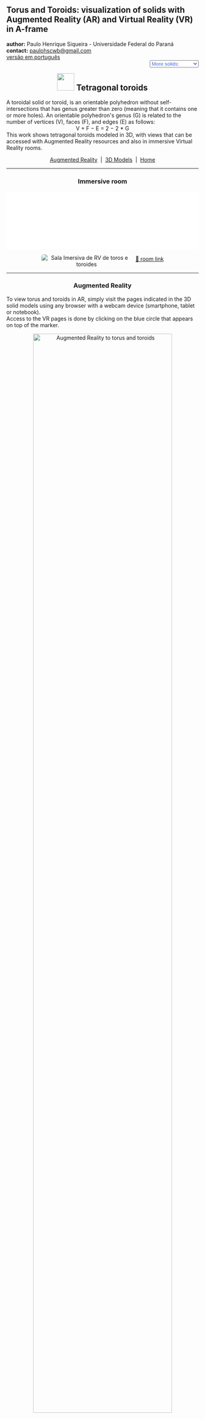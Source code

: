 <link rel="stylesheet" href="../scripts/style.css">
<meta charset="utf-8">
<link rel="icon" type="image/png" href="vr/salas/imagens/icone.png">
<h2>Torus and Toroids: visualization of solids with Augmented Reality (AR) and Virtual Reality (VR) in A-frame</h2>
 <b>author:</b> Paulo Henrique Siqueira - Universidade Federal do Paraná
 <br><b>contact:</b> <a href="#">paulohscwb@gmail.com</a>
 <br><a href="https://paulohscwb.github.io/torus-toroids/tetragonal/pt-br/">versão em português</a>
 <form style="margin: 0 auto; float:right; text-align:right; width:100%; margin-bottom:15px;">
	<select id="url" onchange="urlHandler(this.value)" style="color:royalblue;">
		<option disabled selected value>More solids:</option>
		<option value="../basic/">Torus and toroids</option>
		<option disabled value="../tetragonal/">Tetragonal toroids</option>
		<option value="../iris/">Iris toroids</option>
		<!--<option value="../mobius-cairo/">Mobius and Cairo toroids</option>
		<option value="../regular/">Regular toroids</option>
		<option value="../hexagonal/">Hexagonal toroids</option>
		<option value="../heptagonal/">Heptagonal dodecahedrons</option>
		<option value="../regular1/">Regular polygonal toroids 1</option>
		<option value="../regular2/">Regular polygonal toroids 2</option>
		<option value="../regular3/">Regular polygonal toroids 3</option>
		<option value="../rings/">Rings toroids</option>
		<option value="../regular4/">Regular polygonal toroids 4</option>
		<option value="../regular5/">Regular polygonal toroids 5</option>-->
	</select>
</form>
<script>
function urlHandler(value) {                               
    window.location.assign(`${value}`);
}
</script>

<p id="p1"></p>
  <h2 align="center"><img src="vr/salas/imagens/icone.png" style="margin-bottom:-10px" width="45"> Tetragonal toroids</h2>
A toroidal solid or toroid, is an orientable polyhedron without self-intersections that has genus greater than zero (meaning that it contains one or more holes). An orientable polyhedron's genus (G) is related to the number of vertices (V), faces (F), and edges (E) as follows:
<center>V + F − E = 2 − 2 * G</center>
This work shows tetragonal toroids modeled in 3D, with views that can be accessed with Augmented Reality resources and also in immersive Virtual Reality rooms.
<p align="center"><a href="#ra">Augmented Reality</a><span>&nbsp;&nbsp;|&nbsp;&nbsp;</span><a href="#m3d">3D Models</a><span>&nbsp;&nbsp;|&nbsp;&nbsp;</span><a href="../">Home</a></p>
  <hr>
 <h3 align="center">Immersive room</h3>
  <div class="embed-container"><iframe width="100%" src="sala.htm" title="Sala Imersiva dos toros e toroides" frameborder="0" loading="lazy"></iframe></div>
  <p align="center"><img align="middle" src="vr/salas/videos/tetragonaltoroids1.gif" style="max-width: 47%; border-radius:5px; margin-right:10px" loading="lazy" alt="Sala Imersiva de RV de toros e toroides"/><a href="sala.htm" target="_blank">&#x1f517; room link</a></p> 
  <hr>
  <h3 id="ra" align="center">Augmented Reality</h3>
  To view torus and toroids in AR, simply visit the pages indicated in the 3D solid models using any browser with a webcam device (smartphone, tablet or notebook). 
<br>Access to the VR pages is done by clicking on the blue circle that appears on top of the marker.
<p align="center"><img style="border-radius:7px;" alt="Augmented Reality to torus and toroids" src="ar/example.png" width="85%"></p>
<hr>
<h3 id="m3d" align="center">3D models</h3>
<iframe width="560" height="315" style="max-width:100%" src="https://www.youtube.com/embed/videoseries?list=PLy0I_lGW8HxXgcL9RxOVEfCA1KDLByHZt" title="YouTube video player" frameborder="0" allow="accelerometer; autoplay; clipboard-write; encrypted-media; gyroscope; picture-in-picture; web-share" allowfullscreen></iframe>
<h4>1. Regular triangular tetragonal toroid</h4>
<a href="vr/Regular3TetragonalToroid.htm" target="_blank" title="3D model" class="fotoA"><img src="ar/8A.png" class="foto" alt="Regular triangular tetragonal toroid"></a><img src="ar/8.png" class="qr">
 <br><br><b>faces:</b> 3 rectangles and 6 isosceles trapezoids
 <br><b>vertices:</b> 9
 <br><b>edges:</b> 18
 <br><br><br>
 <a href="ra.html" class="raAR" title="Augmented reality" target="_blank"></a>
<hr>
<h4>2. Regular triangular tetragonal toroid</h4>
<a href="vr/Regular3TetragonalToroid_A.htm" target="_blank" title="3D model" class="fotoA"><img src="ar/9A.png" class="foto" alt="Regular triangular tetragonal toroid"></a><img src="ar/9.png" class="qr">
 <br><br><b>faces:</b> 6 rectangles and 12 isosceles trapezoids
 <br><b>vertices:</b> 18
 <br><b>edges:</b> 36
 <br><br><br>
 <a href="ra.html" class="raAR" title="Augmented reality" target="_blank"></a>
<hr>
<h4>3. Regular triangular antiprismatic tetragonal toroid</h4>
<a href="vr/RegularAntiprismaticTetragonalToroid.htm" target="_blank" title="3D model" class="fotoA"><img src="ar/10A.png" class="foto" alt="Regular triangular antiprismatic tetragonal toroid"></a><img src="ar/10.png" class="qr">
 <br><br><b>faces:</b> 12 darts and 6 kites
 <br><b>vertices:</b> 18
 <br><b>edges:</b> 36
 <br><br><br>
  <a href="ra.html" class="raAR" title="Augmented reality" target="_blank"></a>
 <hr>
<h4>4. Regular triangular cubic tetragonal toroid</h4>
<a href="vr/Regular3TetragonalToroid_C.htm" target="_blank" title="3D model" class="fotoA"><img src="ar/11A.png" class="foto" alt="Regular triangular cubic tetragonal toroid"></a><img src="ar/11.png" class="qr">
 <br><br><b>faces:</b> 12 kites and 6 darts
 <br><b>vertices:</b> 18
 <br><b>edges:</b> 36
 <br><br><br>
 <a href="ra.html" class="raAR" title="Augmented reality" target="_blank"></a>
<hr>
<h4>5. Regular square tetragonal toroid</h4>
<a href="vr/Regular4TetragonalToroid.htm" target="_blank" title="3D model" class="fotoA"><img src="ar/12A.png" class="foto" alt="Regular square tetragonal toroid"></a><img src="ar/12.png" class="qr">
 <br><br><b>faces:</b> 4 rectangles and 8 isosceles trapezoids
 <br><b>vertices:</b> 12
 <br><b>edges:</b> 24
 <br><br><br>
 <a href="ra.html" class="raAR" title="Augmented reality" target="_blank"></a>
 <hr>
<h4>6. Square antiprism trapezohedron toroid</h4>
<a href="vr/TetragonalAntiprismTrapezohedronToroid.htm" target="_blank" title="3D model" class="fotoA"><img src="ar/13A.png" class="foto" alt="Square antiprism trapezohedron toroid"></a><img src="ar/13.png" class="qr">
 <br><br><b>faces:</b> 8 equilateral triangles and 8 symmetric pentagons
 <br><b>vertices:</b> 16
 <br><b>edges:</b> 32
 <br><br><br>
 <a href="ra.html" class="raAR" title="Augmented reality" target="_blank"></a>
<hr>
<h4>7. Square trapezohedron antiprism toroid</h4>
<a href="vr/TetragonalTrapezohedronAntiprismToroid.htm" target="_blank" title="3D model" class="fotoA"><img src="ar/14A.png" class="foto" alt="Square trapezohedron antiprism toroid"></a><img src="ar/14.png" class="qr">
 <br><br><b>faces:</b> 8 equilateral triangles and 8 symmetric pentagons
 <br><b>vertices:</b> 16
 <br><b>edges:</b> 32
 <br><br><br>
 <a href="ra.html" class="raAR" title="Augmented reality" target="_blank"></a>
<hr>
<p class="topop"><a href="#p1" class="topo">back to top</a></p>
<h4>8. Square trapezohedron toroid</h4>
<a href="vr/TetragonalTrapezohedronToroid.htm" target="_blank" title="3D model" class="fotoA"><img src="ar/15A.png" class="foto" alt="Square trapezohedron toroid"></a><img src="ar/15.png" class="qr">
 <br><br><b>faces:</b> 16 symmetric pentagons
 <br><b>vertices:</b> 24
 <br><b>edges:</b> 40
 <br><br><br>
 <a href="ra.html" class="raAR" title="Augmented reality" target="_blank"></a>
<hr>
<h4>9. Regular pentagonal tetragonal toroid</h4>
<a href="vr/Regular5TetragonalToroid.htm" target="_blank" title="3D model" class="fotoA"><img src="ar/16A.png" class="foto" alt="Regular pentagonal tetragonal toroid"></a><img src="ar/16.png" class="qr">
 <br><br><b>faces:</b> 5 rectangles and 10 isosceles trapezoids
 <br><b>vertices:</b> 15
 <br><b>edges:</b> 30
 <br><br><br>
 <a href="ra.html" class="raAR" title="Augmented reality" target="_blank"></a>
<hr>
<h4>10. Regular hexagonal tetragonal toroid</h4>
<a href="vr/Regular6TetragonalToroid.htm" target="_blank" title="3D model" class="fotoA"><img src="ar/17A.png" class="foto" alt="Regular hexagonal tetragonal toroid"></a><img src="ar/17.png" class="qr">
 <br><br><b>faces:</b> 6 rectangles and 12 isosceles trapezoids
 <br><b>vertices:</b> 18
 <br><b>edges:</b> 36
 <br><br><br>
 <a href="ra.html" class="raAR" title="Augmented reality" target="_blank"></a>
<hr>
<h4>11. Regular heptagonal tetragonal toroid</h4>
<a href="vr/Regular7TetragonalToroid.htm" target="_blank" title="3D model" class="fotoA"><img src="ar/18A.png" class="foto" alt="Regular heptagonal tetragonal toroid"></a><img src="ar/18.png" class="qr">
 <br><br><b>faces:</b> 7 rectangles and 14 isosceles trapezoids
 <br><b>vertices:</b> 21
 <br><b>edges:</b> 42
 <br><br><br>
 <a href="ra.html" class="raAR" title="Augmented reality" target="_blank"></a>
<hr>
<h4>12. Regular octagonal tetragonal toroid</h4>
<a href="vr/Regular8TetragonalToroid.htm" target="_blank" title="3D model" class="fotoA"><img src="ar/19A.png" class="foto" alt="Regular octagonal tetragonal toroid"></a><img src="ar/19.png" class="qr">
 <br><br><b>faces:</b> 8 rectangles and 16 isosceles trapezoids
 <br><b>vertices:</b> 24
 <br><b>edges:</b> 48
 <br><br><br>
 <a href="ra.html" class="raAR" title="Augmented reality" target="_blank"></a>
<hr>
<h4>13. Regular enneagonal tetragonal toroid</h4>
<a href="vr/Regular9TetragonalToroid.htm" target="_blank" title="3D model" class="fotoA"><img src="ar/20A.png" class="foto" alt="Regular eneagonal tetragonal toroid"></a><img src="ar/20.png" class="qr">
 <br><br><b>faces:</b> 9 rectangles and 18 isosceles trapezoids
 <br><b>vertices:</b> 27
 <br><b>edges:</b> 54
 <br><br><br>
 <a href="ra.html" class="raAR" title="Augmented reality" target="_blank"></a>
<hr>
<h4>14. Regular decagonal tetragonal toroid</h4>
<a href="vr/Regular10TetragonalToroid.htm" target="_blank" title="3D model" class="fotoA"><img src="ar/21A.png" class="foto" alt="Regular decagonal tetragonal toroid"></a><img src="ar/21.png" class="qr">
 <br><br><b>faces:</b> 10 rectangles and 20 isosceles trapezoids
 <br><b>vertices:</b> 30
 <br><b>edges:</b> 60
 <br><br><br>
 <a href="ra.html" class="raAR" title="Augmented reality" target="_blank"></a>
<p class="topop"><a href="#p1" class="topo">back to top</a></p>
<hr>

<br><a rel="license" href="http://creativecommons.org/licenses/by-nc-nd/4.0/"><img alt="Licença Creative Commons" style="border-width:0" src="https://i.creativecommons.org/l/by-nc-nd/4.0/88x31.png" loading="lazy"/></a><br /><span xmlns:dct="http://purl.org/dc/terms/" property="dct:title">Tetragonal toroids: visualization of solids with Augmented Reality and Virtual Reality</span> by <a xmlns:cc="http://creativecommons.org/ns#" href="https://paulohscwb.github.io/torus-toroids/tetragonal/" property="cc:attributionName" rel="cc:attributionURL">Paulo Henrique Siqueira</a> is licensed with a license <a rel="license" href="http://creativecommons.org/licenses/by-nc-nd/4.0/">Creative Commons Attribution-NonCommercial-NoDerivatives 4.0 International</a>.

<h4>How to cite this work:</h4> 
<p>Siqueira, P.H., "Tetragonal toroids: visualization of solids with Augmented Reality and Virtual Reality". Available in: <https://paulohscwb.github.io/torus-toroids/tetragonal/>, February 2025.</p>
<!--<a target="_blank" href="https://doi.org/10.5281/zenodo.14502405"><img src="https://zenodo.org/badge/DOI/10.5281/zenodo.14502405.svg" alt="DOI"></a>-->
<br><br><b>References:</b>
<br>Weisstein, Eric W. "Torus" From MathWorld-A Wolfram Web Resource. <a href="https://mathworld.wolfram.com/Torus.html" target="_blank">https://mathworld.wolfram.com/Torus.html</a>
<br>Weisstein, Eric W. "Toroid" From MathWorld-A Wolfram Web Resource. <a href="https://mathworld.wolfram.com/Toroid.html" target="_blank">https://mathworld.wolfram.com/Toroid.html</a>
<br>McCooey, D. I. "Visual Polyhedra". <a href="http://dmccooey.com/polyhedra/" target="_blank">http://dmccooey.com/polyhedra/</a>
